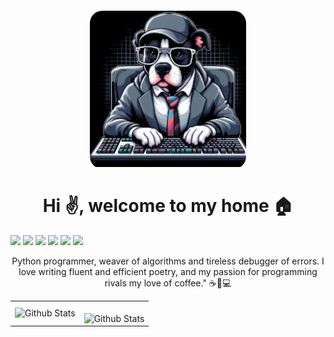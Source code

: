 <div style="margin: 20px auto; border-radius: 20px; width: 250px;overflow:hidden;">
    <img src="./assets/dog.jpg" alt="dog">
</div>

<h1 style="text-align: center;">Hi ✌️, welcome to my home 🏠</h1>

![](https://img.shields.io/badge/Linux-FCC624?style=for-the-badge&logo=linux&logoColor=black) <!---->
![](https://img.shields.io/badge/Python-14354C?style=for-the-badge&logo=python&logoColor=white) <!---->
![](https://img.shields.io/badge/Django-092E20?style=for-the-badge&logo=django&logoColor=white) <!---->
![](https://img.shields.io/badge/Flask-000000?style=for-the-badge&logo=flask&logoColor=white) <!---->
![](https://img.shields.io/badge/C-00599C?style=for-the-badge&logo=c&logoColor=white) <!---->
![](https://img.shields.io/badge/Windows-ASUS_Zenbook_3-0078D6?style=for-the-badge&logo=windows&logoColor=white)

<p style="text-align: center;">Python programmer, weaver of algorithms and tireless debugger of errors. I love writing fluent and efficient poetry, and my passion for programming rivals my love of coffee." ☕🐍💻</p>

<table>
  <tr>
    <td>
      <img
        align="left"
        src="https://github-readme-stats.vercel.app/api?username=TheAnom&theme=radical&hide_border=false"
        alt="Github Stats"
      />
    </td>
    <td>
      <br />
      <img
        align="left"
        src="https://github-readme-streak-stats.herokuapp.com/?user=TheAnom&theme=dark&hide_border=false"
        alt="Github Stats"
      />
    </td>
  </tr>
</table>

